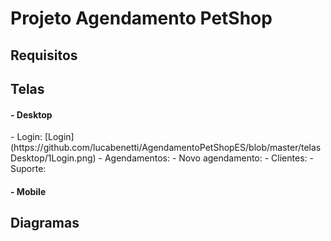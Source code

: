 # Projeto Agendamento PetShop

Requisitos
-------

Telas
-------
<h4> - Desktop </h4>
- Login: [Login](https://github.com/lucabenetti/AgendamentoPetShopES/blob/master/telasDesktop/1Login.png)
- Agendamentos:
- Novo agendamento:
- Clientes:
- Suporte:
<h4> - Mobile </h4>

Diagramas
---------

